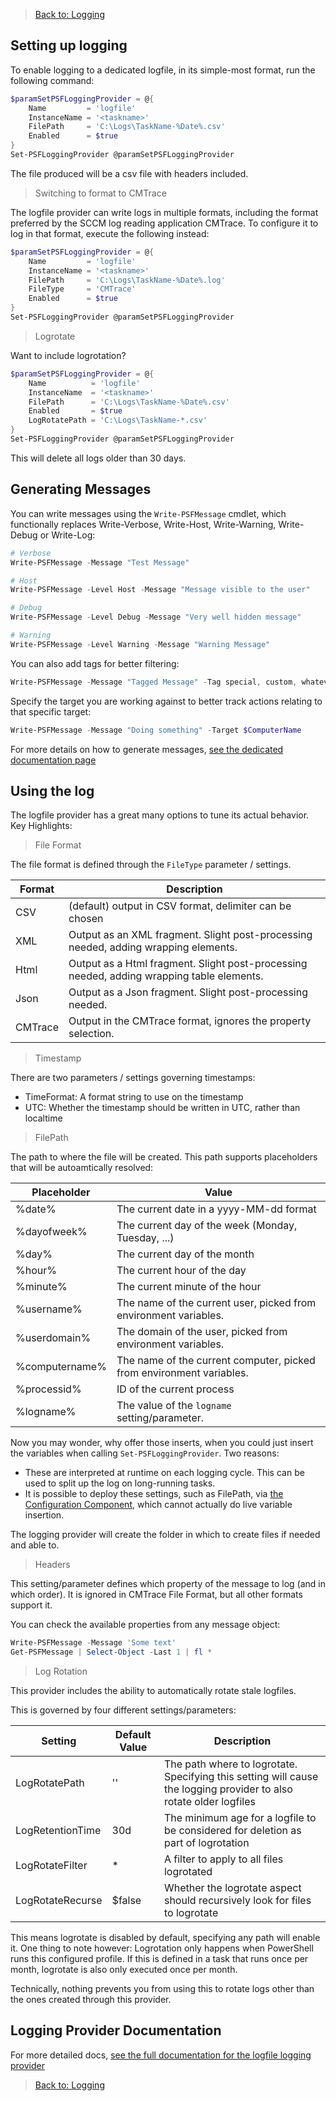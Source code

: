 ﻿> [Back to: Logging](../../logging.html)

## Setting up logging

To enable logging to a dedicated logfile, in its simple-most format, run the following command:

```powershell
$paramSetPSFLoggingProvider = @{
	Name		 = 'logfile'
	InstanceName = '<taskname>'
	FilePath	 = 'C:\Logs\TaskName-%Date%.csv'
	Enabled	     = $true
}
Set-PSFLoggingProvider @paramSetPSFLoggingProvider
```

The file produced will be a csv file with headers included.

> Switching to format to CMTrace

The logfile provider can write logs in multiple formats, including the format preferred by the SCCM log reading application CMTrace.
To configure it to log in that format, execute the following instead:

```powershell
$paramSetPSFLoggingProvider = @{
	Name		 = 'logfile'
	InstanceName = '<taskname>'
	FilePath	 = 'C:\Logs\TaskName-%Date%.log'
	FileType	 = 'CMTrace'
	Enabled	     = $true
}
Set-PSFLoggingProvider @paramSetPSFLoggingProvider
```

> Logrotate

Want to include logrotation?

```powershell
$paramSetPSFLoggingProvider = @{
	Name		  = 'logfile'
	InstanceName  = '<taskname>'
	FilePath	  = 'C:\Logs\TaskName-%Date%.csv'
	Enabled	      = $true
	LogRotatePath = 'C:\Logs\TaskName-*.csv'
}
Set-PSFLoggingProvider @paramSetPSFLoggingProvider
```

This will delete all logs older than 30 days.

## Generating Messages

You can write messages using the `Write-PSFMessage` cmdlet, which functionally replaces Write-Verbose, Write-Host, Write-Warning, Write-Debug or Write-Log:

```powershell
# Verbose
Write-PSFMessage -Message "Test Message"

# Host
Write-PSFMessage -Level Host -Message "Message visible to the user"

# Debug
Write-PSFMessage -Level Debug -Message "Very well hidden message"

# Warning
Write-PSFMessage -Level Warning -Message "Warning Message"
```

You can also add tags for better filtering:

```powershell
Write-PSFMessage -Message "Tagged Message" -Tag special, custom, whatever
```

Specify the target you are working against to better track actions relating to that specific target:

```powershell
Write-PSFMessage -Message "Doing something" -Target $ComputerName
```

For more details on how to generate messages, [see the dedicated documentation page](../basics/writing-messages.html)

## Using the log

The logfile provider has a great many options to tune its actual behavior.
Key Highlights:

> File Format

The file format is defined through the `FileType` parameter / settings.

| Format | Description |
|---|---|
| CSV | (default) output in CSV format, delimiter can be chosen |
| XML | Output as an XML fragment. Slight post-processing needed, adding wrapping elements. |
| Html | Output as a Html fragment. Slight post-processing needed, adding wrapping table elements. |
| Json | Output as a Json fragment. Slight post-processing needed. |
| CMTrace | Output in the CMTrace format, ignores the property selection. |

> Timestamp

There are two parameters / settings governing timestamps:

+ TimeFormat: A format string to use on the timestamp
+ UTC: Whether the timestamp should be written in UTC, rather than localtime

> FilePath

The path to where the file will be created.
This path supports placeholders that will be autoamtically resolved:

| Placeholder | Value |
|---|---|
| %date% | The current date in a yyyy-MM-dd format |
| %dayofweek% | The current day of the week (Monday, Tuesday, ...) |
| %day% | The current day of the month |
| %hour% | The current hour of the day |
| %minute% | The current minute of the hour |
| %username% | The name of the current user, picked from environment variables. |
| %userdomain% | The domain of the user, picked from environment variables. |
| %computername% | The name of the current computer, picked from environment variables. |
| %processid% | ID of the current process |
| %logname% | The value of the `logname` setting/parameter. |

Now you may wonder, why offer those inserts, when you could just insert the variables when calling `Set-PSFLoggingProvider`.
Two reasons:

- These are interpreted at runtime on each logging cycle. This can be used to split up the log on long-running tasks.
- It is possible to deploy these settings, such as FilePath, via [the Configuration Component](../../configuration.html), which cannot actually do live variable insertion.

The logging provider will create the folder in which to create files if needed and able to.

> Headers

This setting/parameter defines which property of the message to log (and in which order).
It is ignored in CMTrace File Format, but all other formats support it.

You can check the available properties from any message object:

```powershell
Write-PSFMessage -Message 'Some text'
Get-PSFMessage | Select-Object -Last 1 | fl *
```

> Log Rotation

This provider includes the ability to automatically rotate stale logfiles.

This is governed by four different settings/parameters:

| Setting | Default Value | Description |
|---|---|---|
| LogRotatePath | '' | The path where to logrotate. Specifying this setting will cause the logging provider to also rotate older logfiles |
| LogRetentionTime | 30d | The minimum age for a logfile to be considered for deletion as part of logrotation |
| LogRotateFilter | * | A filter to apply to all files logrotated |
| LogRotateRecurse | $false | Whether the logrotate aspect should recursively look for files to logrotate |

This means logrotate is disabled by default, specifying any path will enable it.
One thing to note however: Logrotation only happens when PowerShell runs this configured profile.
If this is defined in a task that runs once per month, logrotate is also only executed once per month.

Technically, nothing prevents you from using this to rotate logs other than the ones created through this provider.

## Logging Provider Documentation

For more detailed docs, [see the full documentation for the logfile logging provider](../providers/logfile.html)

> [Back to: Logging](../../logging.html)
